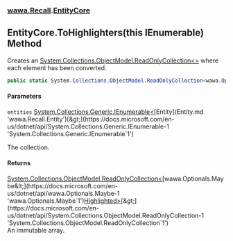 ### [wawa.Recall](wawa.Recall.md 'wawa.Recall').[EntityCore](EntityCore.md 'wawa.Recall.EntityCore')

## EntityCore.ToHighlighters(this IEnumerable<Entity>) Method

Creates an [System.Collections.ObjectModel.ReadOnlyCollection&lt;&gt;](https://docs.microsoft.com/en-us/dotnet/api/System.Collections.ObjectModel.ReadOnlyCollection-1 'System.Collections.ObjectModel.ReadOnlyCollection`1') where each element has been converted.

```csharp
public static System.Collections.ObjectModel.ReadOnlyCollection<wawa.Optionals.Maybe<wawa.Recall.Highlighted>> ToHighlighters(this System.Collections.Generic.IEnumerable<wawa.Recall.Entity> entities);
```
#### Parameters

<a name='wawa.Recall.EntityCore.ToHighlighters(thisSystem.Collections.Generic.IEnumerable_wawa.Recall.Entity_).entities'></a>

`entities` [System.Collections.Generic.IEnumerable&lt;](https://docs.microsoft.com/en-us/dotnet/api/System.Collections.Generic.IEnumerable-1 'System.Collections.Generic.IEnumerable`1')[Entity](Entity.md 'wawa.Recall.Entity')[&gt;](https://docs.microsoft.com/en-us/dotnet/api/System.Collections.Generic.IEnumerable-1 'System.Collections.Generic.IEnumerable`1')

The collection.

#### Returns
[System.Collections.ObjectModel.ReadOnlyCollection&lt;](https://docs.microsoft.com/en-us/dotnet/api/System.Collections.ObjectModel.ReadOnlyCollection-1 'System.Collections.ObjectModel.ReadOnlyCollection`1')[wawa.Optionals.Maybe&lt;](https://docs.microsoft.com/en-us/dotnet/api/wawa.Optionals.Maybe-1 'wawa.Optionals.Maybe`1')[Highlighted](Highlighted.md 'wawa.Recall.Highlighted')[&gt;](https://docs.microsoft.com/en-us/dotnet/api/wawa.Optionals.Maybe-1 'wawa.Optionals.Maybe`1')[&gt;](https://docs.microsoft.com/en-us/dotnet/api/System.Collections.ObjectModel.ReadOnlyCollection-1 'System.Collections.ObjectModel.ReadOnlyCollection`1')  
An immutable array.